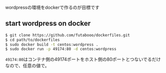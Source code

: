 wordpressの環境をdockerで作るのが目標です

## start wordpress on docker
```bash
$ git clone https://github.com/futabooo/dockerfiles.git
$ cd path/to/dockerfiles
$ sudo docker build -t centos:wordpress .
$ sudo docker run -p 49174:80 -d centos:wordpress
```

`49174:80`はコンテナ側の49174ポートをホスト側の80ポートとつないでるだけなので、任意の値で。

